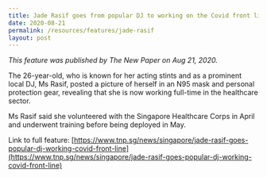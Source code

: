 ```yaml
---
title: Jade Rasif goes from popular DJ to working on the Covid front line
date: 2020-08-21
permalink: /resources/features/jade-rasif
layout: post
---
```

*This feature was published by The New Paper on Aug 21, 2020.*

The 26-year-old, who is known for her acting stints and as a prominent local DJ, Ms Rasif, posted a picture of herself in an N95 mask and personal protection gear, revealing that she is now working full-time in the healthcare sector.

Ms Rasif said she volunteered with the Singapore Healthcare Corps in April and underwent training before being deployed in May.

Link to full feature: [https://www.tnp.sg/news/singapore/jade-rasif-goes-popular-dj-working-covid-front-line](https://www.tnp.sg/news/singapore/jade-rasif-goes-popular-dj-working-covid-front-line)